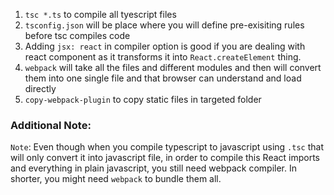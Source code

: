 1. `tsc *.ts` to compile all tyescript files
2. `tsconfig.json` will be place where you will define pre-exisiting rules before tsc compiles code
3. Adding `jsx: react` in compiler option is good if you are dealing with react component as it transforms
it into `React.createElement` thing.
4. `webpack` will take all the files and different modules and then will convert them into one single file and that browser can understand and load directly
5. `copy-webpack-plugin` to copy static files in targeted folder




### Additional Note:

`Note`: Even though when you compile typescript to javascript using `.tsc` that will only convert it into javascript file, in order to compile this React imports and everything in plain javascript, you still need webpack compiler. In shorter, you might need `webpack` to bundle them all.
